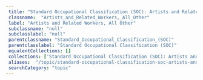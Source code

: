 ```yaml
--- 
 title: "Standard Occupational Classification (SOC): Artists and Related Workers, All Other" 
 classname:  "Artists_and_Related_Workers,_All_Other" 
 label: "Artists and Related Workers, All Other" 
 subclassname: "null" 
 subclasslabel: "null" 
 parentclassname: "Standard_Occupational_Classification_(SOC)" 
 parentclasslabel: "Standard Occupational Classification (SOC)" 
 equalentCollections: [] 
 collections: ['Standard Occupational Classification (SOC): Artists and Related Workers, All Other']
 aliases:  "/topic/standard-occupational-classification-soc-artists-and-related-workers-all-other"  
 searchCategory: "topic" 
---
```

